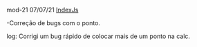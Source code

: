 mod-21                                              07/07/21
[IndexJs](../IndexJs.md)

-Correção de bugs com o ponto.

log:
    Corrigi um bug rápido de colocar mais de um ponto na 
    calc.
